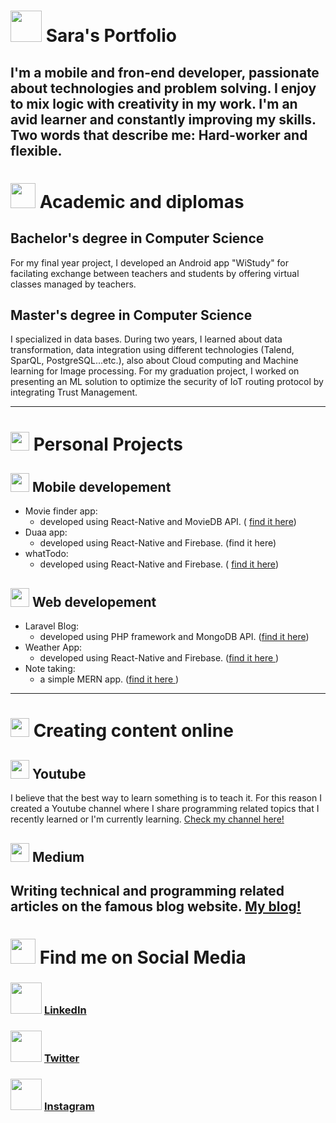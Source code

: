 

# <img src="https://cdn0.iconfinder.com/data/icons/streamline-emoji-1/48/164-woman-technologist-2-512.png" width="50" /> Sara's Portfolio
I'm a mobile and fron-end developer, passionate about technologies and problem solving. I enjoy to mix logic with creativity in my work. I'm an avid learner and constantly improving my skills. Two words that describe me: Hard-worker and flexible. 
---

# <img src="https://cdn3.iconfinder.com/data/icons/education-209/64/graduation-square-academic-cap-school-512.png" width="40" /> Academic and diplomas

 

## Bachelor's degree in Computer Science

For my final year project, I developed an Android app "WiStudy" for facilating exchange between teachers and students by offering virtual classes managed by teachers. 

## Master's degree in Computer Science

I specialized in data bases. During two years, I learned about data transformation, data integration using different technologies (Talend, SparQL, PostgreSQL...etc.), also about Cloud computing and Machine learning for Image processing.
For my graduation project, I worked on presenting an ML solution to optimize the security of IoT routing protocol by integrating Trust Management. 
 
---
# <img src="https://cdn3.iconfinder.com/data/icons/luchesa-vol-9/128/Html-512.png" width="30" /> Personal Projects

## <img src="https://cdn0.iconfinder.com/data/icons/designer-skills/128/android-2-512.png" width="30" /> Mobile developement

 - Movie finder app:  
   -  developed using React-Native and MovieDB API. ( [find it here](https://github.com/deGhost/findMyMovies))
 -   Duaa app: 
	 - developed using React-Native and Firebase. (find it here)
-   whatTodo: 
	 - developed using React-Native and Firebase. ( [find it here](https://github.com/deGhost/ToDo-AndroidApp-React-Native))

## <img src="https://cdn4.iconfinder.com/data/icons/computer-and-web-2/500/Development-512.png" width="30" /> Web developement
 - Laravel Blog:  
   -  developed using PHP framework and MongoDB API. ([find it here](https://github.com/deGhost/Laravel-Blog))
 -   Weather App: 
	 - developed using React-Native and Firebase. ([find it here ](https://github.com/deGhost/Weather-App-))
- Note taking: 
	- a simple MERN app. ([find it here ](https://github.com/deGhost/Note_Taking_Mern)) 
---
# <img src="https://cdn2.iconfinder.com/data/icons/web-development-and-studio/512/652_Content_design_frame_page_text-512.png" width="30" /> Creating content online
## <img src="https://cdn3.iconfinder.com/data/icons/2018-social-media-logotypes/1000/2018_social_media_popular_app_logo_youtube-512.png" width="30" /> Youtube
I believe that the best way to learn something is to teach it. For this reason I created a Youtube channel where I share programming related topics that I recently learned or I'm currently learning.  [Check my channel here!](https://www.youtube.com/channel/UCOilWFnZq8VitNeABQpzOGQ)


## <img src="https://cdn1.iconfinder.com/data/icons/social-media-circle-7/512/Circled_Medium_svg5-512.png" width="30" /> Medium
Writing technical and programming related articles on the famous blog website. [My blog!](https://medium.com/@codewithlek)
---
# <img src="https://cdn4.iconfinder.com/data/icons/internet-security-flat-2/32/Internet_Security_hyper_link_web_chain_connect-512.png" width="40" /> Find me on Social Media
### <img src="https://cdn3.iconfinder.com/data/icons/free-social-icons/67/linkedin_circle_color-512.png" width="50" /> [LinkedIn](https://www.linkedin.com/in/sara-hamlili/)
### <img src="https://cdn3.iconfinder.com/data/icons/2018-social-media-logotypes/1000/2018_social_media_popular_app_logo_twitter-512.png" width="50" /> [Twitter](https://twitter.com/CodeWithLek)
### <img src="https://cdn4.iconfinder.com/data/icons/social-messaging-ui-color-shapes-2-free/128/social-instagram-new-circle-512.png" width="50" /> [Instagram](https://www.instagram.com/codewithlek/)


